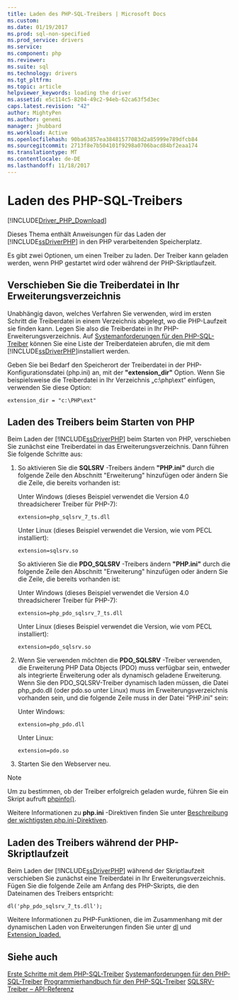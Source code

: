 ```yaml
---
title: Laden des PHP-SQL-Treibers | Microsoft Docs
ms.custom: 
ms.date: 01/19/2017
ms.prod: sql-non-specified
ms.prod_service: drivers
ms.service: 
ms.component: php
ms.reviewer: 
ms.suite: sql
ms.technology: drivers
ms.tgt_pltfrm: 
ms.topic: article
helpviewer_keywords: loading the driver
ms.assetid: e5c114c5-8204-49c2-94eb-62ca63f5d3ec
caps.latest.revision: "42"
author: MightyPen
ms.author: genemi
manager: jhubbard
ms.workload: Active
ms.openlocfilehash: 90ba63857ea38481577083d2a85999e789dfcb84
ms.sourcegitcommit: 2713f8e7b504101f9298a0706bacd84bf2eaa174
ms.translationtype: MT
ms.contentlocale: de-DE
ms.lasthandoff: 11/18/2017
---
```

# <a name="loading-the-php-sql-driver"></a>Laden des PHP-SQL-Treibers
[!INCLUDE[Driver_PHP_Download](../../includes/driver_php_download.md)]

Dieses Thema enthält Anweisungen für das Laden der [!INCLUDE[ssDriverPHP](../../includes/ssdriverphp_md.md)] in den PHP verarbeitenden Speicherplatz.  
  
Es gibt zwei Optionen, um einen Treiber zu laden. Der Treiber kann geladen werden, wenn PHP gestartet wird oder während der PHP-Skriptlaufzeit.  
  
## <a name="moving-the-driver-file-into-your-extension-directory"></a>Verschieben Sie die Treiberdatei in Ihr Erweiterungsverzeichnis  
Unabhängig davon, welches Verfahren Sie verwenden, wird im ersten Schritt die Treiberdatei in einem Verzeichnis abgelegt, wo die PHP-Laufzeit sie finden kann. Legen Sie also die Treiberdatei in Ihr PHP-Erweiterungsverzeichnis. Auf [Systemanforderungen für den PHP-SQL-Treiber](../../connect/php/system-requirements-for-the-php-sql-driver.md) können Sie eine Liste der Treiberdateien abrufen, die mit dem [!INCLUDE[ssDriverPHP](../../includes/ssdriverphp_md.md)]installiert werden.  
  
Geben Sie bei Bedarf den Speicherort der Treiberdatei in der PHP-Konfigurationsdatei (php.ini) an, mit der **"extension_dir"** Option. Wenn Sie beispielsweise die Treiberdatei in Ihr Verzeichnis „c:\php\ext“ einfügen, verwenden Sie diese Option:  
  
```  
extension_dir = "c:\PHP\ext"  
```  
  
## <a name="loading-the-driver-at-php-startup"></a>Laden des Treibers beim Starten von PHP  
Beim Laden der [!INCLUDE[ssDriverPHP](../../includes/ssdriverphp_md.md)] beim Starten von PHP, verschieben Sie zunächst eine Treiberdatei in das Erweiterungsverzeichnis. Dann führen Sie folgende Schritte aus:  
  
1.  So aktivieren Sie die **SQLSRV** -Treibers ändern **"PHP.ini"** durch die folgende Zeile den Abschnitt "Erweiterung" hinzufügen oder ändern Sie die Zeile, die bereits vorhanden ist:  
  
    Unter Windows (dieses Beispiel verwendet die Version 4.0 threadsicherer Treiber für PHP-7): 
    ```  
    extension=php_sqlsrv_7_ts.dll  
    ```  
    Unter Linux (dieses Beispiel verwendet die Version, wie vom PECL installiert): 
    ```  
    extension=sqlsrv.so  
    ```  
    So aktivieren Sie die **PDO_SQLSRV** -Treibers ändern **"PHP.ini"** durch die folgende Zeile den Abschnitt "Erweiterung" hinzufügen oder ändern Sie die Zeile, die bereits vorhanden ist:  
  
    Unter Windows (dieses Beispiel verwendet die Version 4.0 threadsicherer Treiber für PHP-7):
    ```  
    extension=php_pdo_sqlsrv_7_ts.dll  
    ```  
    Unter Linux (dieses Beispiel verwendet die Version, wie vom PECL installiert):
    ```  
    extension=pdo_sqlsrv.so  
    ```  
  
2.  Wenn Sie verwenden möchten die **PDO_SQLSRV** -Treiber verwenden, die Erweiterung PHP Data Objects (PDO) muss verfügbar sein, entweder als integrierte Erweiterung oder als dynamisch geladene Erweiterung. Wenn Sie den PDO_SQLSRV-Treiber dynamisch laden müssen, die Datei php_pdo.dll (oder pdo.so unter Linux) muss im Erweiterungsverzeichnis vorhanden sein, und die folgende Zeile muss in der Datei "PHP.ini" sein:

    Unter Windows:  
    ```
    extension=php_pdo.dll  
    ```  
    Unter Linux:  
    ```
    extension=pdo.so  
    ```  
  
3.  Starten Sie den Webserver neu.  
  
> [!NOTE]  
> Um zu bestimmen, ob der Treiber erfolgreich geladen wurde, führen Sie ein Skript aufruft [phpinfo()](http://go.microsoft.com/fwlink/?LinkId=108678).  
  
Weitere Informationen zu **php.ini** -Direktiven finden Sie unter [Beschreibung der wichtigsten php.ini-Direktiven](http://go.microsoft.com/fwlink/?LinkId=105817).  
  
## <a name="loading-the-driver-at-php-script-runtime"></a>Laden des Treibers während der PHP-Skriptlaufzeit  
Beim Laden der [!INCLUDE[ssDriverPHP](../../includes/ssdriverphp_md.md)] während der Skriptlaufzeit verschieben Sie zunächst eine Treiberdatei in Ihr Erweiterungsverzeichnis. Fügen Sie die folgende Zeile am Anfang des PHP-Skripts, die den Dateinamen des Treibers entspricht:  
  
```  
dl('php_pdo_sqlsrv_7_ts.dll');  
```  
  
Weitere Informationen zu PHP-Funktionen, die im Zusammenhang mit der dynamischen Laden von Erweiterungen finden Sie unter [dl](http://go.microsoft.com/fwlink/?LinkId=105818) und [Extension_loaded.](http://go.microsoft.com/fwlink/?LinkId=105819)  
  
## <a name="see-also"></a>Siehe auch  
[Erste Schritte mit dem PHP-SQL-Treiber](../../connect/php/getting-started-with-the-php-sql-driver.md)
[Systemanforderungen für den PHP-SQL-Treiber](../../connect/php/system-requirements-for-the-php-sql-driver.md)
[Programmierhandbuch für den PHP-SQL-Treiber](../../connect/php/programming-guide-for-php-sql-driver.md)
[SQLSRV-Treiber – API-Referenz](../../connect/php/sqlsrv-driver-api-reference.md)  
  
